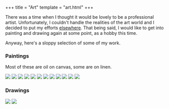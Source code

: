 +++
title = "Art"
template = "art.html"
+++

There was a time when I thought it would be lovely to be a professional artist. Unfortunately, I couldn't handle the realities of the art world and I decided to put my efforts [elsewhere](/code). That being said, I would like to get into painting and drawing again at some point, as a hobby this time.

Anyway, here's a sloppy selection of some of my work.

### Paintings

Most of these are oil on canvas, some are on linen.

[![](/images/thumbs/2017-night_theater-62x100.png)](/images/2017-night_theater-62x100.jpg)
[![](/images/thumbs/2017-group_portrait-122x82.png)](images/2017-group_portrait-122x82.JPG)
[![](/images/thumbs/2016-maskerade_studie_I-99x64.png)](/images/2016-maskerade_studie_I-99x64.jpg)
[![](/images/thumbs/2016-prolixe-40x60.png)](/images/2016-prolixe-40x60.jpg)
[![](/images/thumbs/2016-%C3%A9closion_I-20x20.png)](/images/2016-%C3%A9closion_I-20x20.JPG)
[![](/images/thumbs/2016-%C3%A9closion_II-20x20.png)](/images/2016-%C3%A9closion_II-20x20.JPG)
[![](/images/thumbs/2016-%C3%A9closion_III-20x20.png)](/images/2016-%C3%A9closion_III-20x20.JPG)
[![](/images/thumbs/2015-gummibaerchen-42x59.png)](/images/2015-gummibaerchen-42x59.jpg)
[![](/images/thumbs/2015-gummy-study.png)](/images/2015-gummy-study.jpg)
[![](/images/thumbs/2015-cleopatra-69x49.png)](/images/2015-cleopatra-69x49.jpg)
[![](/images/thumbs/2016-self-portrait-69x50.png)](/images/2016-self-portrait-69x50.jpg)
[![](/images/thumbs/2014-ginger_field-122x183.png)](/images/2014-ginger_field-122x183.jpg)

### Drawings

[![](/images/thumbs/2017-Chasse_Galerie-30x42.png)](/images/2017-Chasse_Galerie-30x42.jpg)
[![](/images/thumbs/2017-Born_Free-30x42.png)](/images/2017-Born_Free-30x42.jpg)
